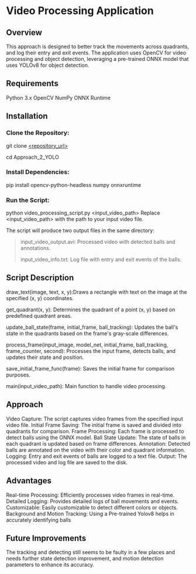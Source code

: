 # Video Processing Application
## Overview
This approach is designed to better track the movements across quadrants, and log their entry and exit events. The application uses OpenCV for video processing and object detection, leveraging a pre-trained ONNX model that uses YOLOv8 for object detection. 

## Requirements
Python 3.x
OpenCV
NumPy
ONNX Runtime

## Installation

### Clone the Repository:
git clone [<repository_url>](https://github.com/iikrithii/Ball-Tracking.git)

cd Approach_2_YOLO

### Install Dependencies:
pip install opencv-python-headless numpy onnxruntime

### Run the Script:
python video_processing_script.py <input_video_path>
Replace <input_video_path> with the path to your input video file.

The script will produce two output files in the same directory:
>input_video_output.avi: Processed video with detected balls and annotations.
>
>input_video_info.txt: Log file with entry and exit events of the balls.

## Script Description

draw_text(image, text, x, y):Draws a rectangle with text on the image at the specified (x, y) coordinates.

get_quadrant(x, y): Determines the quadrant of a point (x, y) based on predefined quadrant areas.

update_ball_state(frame, initial_frame, ball_tracking): Updates the ball's state in the quadrants based on the frame's gray-scale differences.

process_frame(input_image, model_net, initial_frame, ball_tracking, frame_counter, second): Processes the input frame, detects balls, and updates their state and position.

save_initial_frame_func(frame): Saves the initial frame for comparison purposes.

main(input_video_path): Main function to handle video processing.

## Approach
Video Capture: The script captures video frames from the specified input video file.
Initial Frame Saving: The initial frame is saved and divided into quadrants for comparison.
Frame Processing: Each frame is processed to detect balls using the ONNX model.
Ball State Update: The state of balls in each quadrant is updated based on frame differences.
Annotation: Detected balls are annotated on the video with their color and quadrant information.
Logging: Entry and exit events of balls are logged to a text file.
Output: The processed video and log file are saved to the disk.

## Advantages
Real-time Processing: Efficiently processes video frames in real-time.
Detailed Logging: Provides detailed logs of ball movements and events.
Customizable: Easily customizable to detect different colors or objects.
Background and Motion Tracking: Using a Pre-trained Yolov8 helps in accurately identifying balls

## Future Improvements
The tracking and detecting still seems to be faulty in a few places and needs further state detection improvement, and motion detection parameters to enhance its accuracy. 
